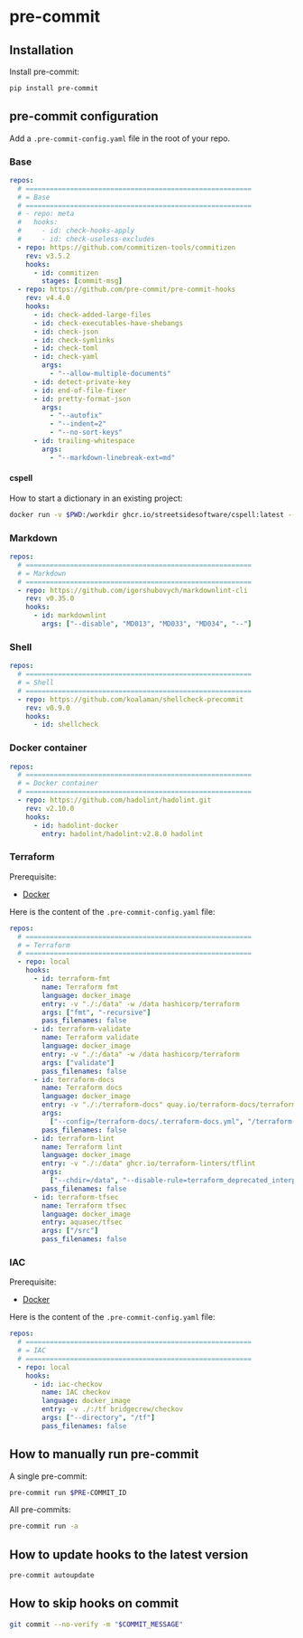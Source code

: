 # pre-commit

## Installation

Install pre-commit:

```bash
pip install pre-commit
```

## pre-commit configuration

Add a `.pre-commit-config.yaml` file in the root of your repo.

### Base

```yaml
repos:
  # ========================================================
  # = Base
  # ========================================================
  # - repo: meta
  #   hooks:
  #     - id: check-hooks-apply
  #     - id: check-useless-excludes
  - repo: https://github.com/commitizen-tools/commitizen
    rev: v3.5.2
    hooks:
      - id: commitizen
        stages: [commit-msg]
  - repo: https://github.com/pre-commit/pre-commit-hooks
    rev: v4.4.0
    hooks:
      - id: check-added-large-files
      - id: check-executables-have-shebangs
      - id: check-json
      - id: check-symlinks
      - id: check-toml
      - id: check-yaml
        args:
          - "--allow-multiple-documents"
      - id: detect-private-key
      - id: end-of-file-fixer
      - id: pretty-format-json
        args:
          - "--autofix"
          - "--indent=2"
          - "--no-sort-keys"
      - id: trailing-whitespace
        args:
          - "--markdown-linebreak-ext=md"
```

#### cspell

How to start a dictionary in an existing project:

```bash
docker run -v $PWD:/workdir ghcr.io/streetsidesoftware/cspell:latest --words-only --unique "**/*.md" | sort --ignore-case > project-words.txt
```

### Markdown

```yaml
repos:
  # ========================================================
  # = Markdown
  # ========================================================
  - repo: https://github.com/igorshubovych/markdownlint-cli
    rev: v0.35.0
    hooks:
      - id: markdownlint
        args: ["--disable", "MD013", "MD033", "MD034", "--"]
```

### Shell

```yaml
repos:
  # ========================================================
  # = Shell
  # ========================================================
  - repo: https://github.com/koalaman/shellcheck-precommit
    rev: v0.9.0
    hooks:
      - id: shellcheck
```

### Docker container

```yaml
repos:
  # ========================================================
  # = Docker container
  # ========================================================
  - repo: https://github.com/hadolint/hadolint.git
    rev: v2.10.0
    hooks:
      - id: hadolint-docker
        entry: hadolint/hadolint:v2.8.0 hadolint
```

### Terraform

Prerequisite:

- [Docker](https://docs.docker.com/get-docker/)

Here is the content of the `.pre-commit-config.yaml` file:

```yaml
repos:
  # ========================================================
  # = Terraform
  # ========================================================
  - repo: local
    hooks:
      - id: terraform-fmt
        name: Terraform fmt
        language: docker_image
        entry: -v "./:/data" -w /data hashicorp/terraform
        args: ["fmt", "-recursive"]
        pass_filenames: false
      - id: terraform-validate
        name: Terraform validate
        language: docker_image
        entry: -v "./:/data" -w /data hashicorp/terraform
        args: ["validate"]
        pass_filenames: false
      - id: terraform-docs
        name: Terraform docs
        language: docker_image
        entry: -v "./:/terraform-docs" quay.io/terraform-docs/terraform-docs:latest
        args:
          ["--config=/terraform-docs/.terraform-docs.yml", "/terraform-docs"]
        pass_filenames: false
      - id: terraform-lint
        name: Terraform lint
        language: docker_image
        entry: -v "./:/data" ghcr.io/terraform-linters/tflint
        args:
          ["--chdir=/data", "--disable-rule=terraform_deprecated_interpolation"]
        pass_filenames: false
      - id: terraform-tfsec
        name: Terraform tfsec
        language: docker_image
        entry: aquasec/tfsec
        args: ["/src"]
        pass_filenames: false
```

### IAC

Prerequisite:

- [Docker](https://docs.docker.com/get-docker/)

Here is the content of the `.pre-commit-config.yaml` file:

```yaml
repos:
  # ========================================================
  # = IAC
  # ========================================================
  - repo: local
    hooks:
      - id: iac-checkov
        name: IAC checkov
        language: docker_image
        entry: -v ./:/tf bridgecrew/checkov
        args: ["--directory", "/tf"]
        pass_filenames: false
```

## How to manually run pre-commit

A single pre-commit:

```bash
pre-commit run $PRE-COMMIT_ID
```

All pre-commits:

```bash
pre-commit run -a
```

## How to update hooks to the latest version

```bash
pre-commit autoupdate
```

## How to skip hooks on commit

```bash
git commit --no-verify -m "$COMMIT_MESSAGE"
```
